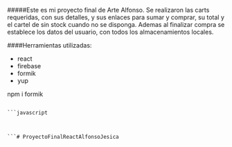 #####Este es mi proyecto final de Arte Alfonso. Se realizaron las carts requeridas, con sus detalles, y sus enlaces para sumar y comprar, su total y el cartel de sin stock cuando no se disponga. Ademas al finalizar compra se establece los datos del usuario, con todos los almacenamientos locales.

####Herramientas utilizadas:
- react
- firebase
- formik
- yup

npm i formik
```

```javascript



```#   P r o y e c t o F i n a l R e a c t A l f o n s o J e s i c a  
 
